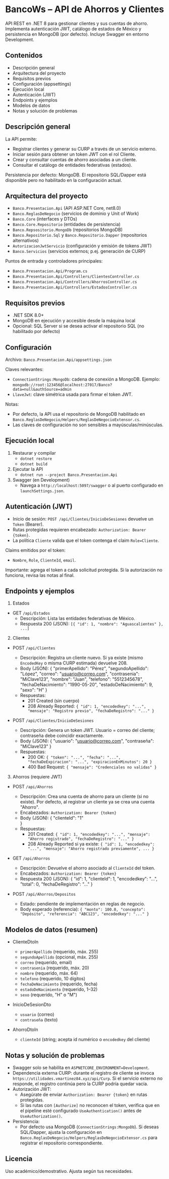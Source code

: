 # BancoWs – API de Ahorros y Clientes

API REST en .NET 8 para gestionar clientes y sus cuentas de ahorro. Implementa autenticación JWT, catálogo de estados de México y persistencia en MongoDB (por defecto). Incluye Swagger en entorno Development.

## Contenidos
- Descripción general
- Arquitectura del proyecto
- Requisitos previos
- Configuración (appsettings)
- Ejecución local
- Autenticación (JWT)
- Endpoints y ejemplos
- Modelos de datos
- Notas y solución de problemas

## Descripción general
La API permite:
- Registrar clientes y generar su CURP a través de un servicio externo.
- Iniciar sesión para obtener un token JWT con el rol Cliente.
- Crear y consultar cuentas de ahorro asociadas a un cliente.
- Consultar el catálogo de entidades federativas (estados).

Persistencia por defecto: MongoDB. El repositorio SQL/Dapper está disponible pero no habilitado en la configuración actual.

## Arquitectura del proyecto
- `Banco.Presentacion.Api` (API ASP.NET Core, net8.0)
- `Banco.ReglasDeNegocio` (servicios de dominio y Unit of Work)
- `Banco.Core` (interfaces y DTOs)
- `Banco.Core.Repositorio` (entidades de persistencia)
- `Banco.Repsositorio.MongoDb` (repositorios MongoDB)
- `Banco.Repositorio.Sql` y `Banco.Repositorio.Dapper` (repositorios alternativos)
- `AutorizacionJwtServicio` (configuración y emisión de tokens JWT)
- `Banco.Servicios` (servicios externos; p.ej. generación de CURP)

Puntos de entrada y controladores principales:
- `Banco.Presentacion.Api/Program.cs`
- `Banco.Presentacion.Api/Controllers/ClientesController.cs`
- `Banco.Presentacion.Api/Controllers/AhorrosController.cs`
- `Banco.Presentacion.Api/Controllers/EstadosController.cs`

## Requisitos previos
- .NET SDK 8.0+
- MongoDB en ejecución y accesible desde la máquina local
- Opcional: SQL Server si se desea activar el repositorio SQL (no habilitado por defecto)

## Configuración
Archivo: `Banco.Presentacion.Api/appsettings.json`

Claves relevantes:
- `ConnectionStrings:MongoDb`: cadena de conexión a MongoDB. Ejemplo:
  `mongodb://root:123456@localhost:27017/Banco?data=null&authSource=admin`
- `LlaveJwt`: clave simétrica usada para firmar el token JWT.

Notas:
- Por defecto, la API usa el repositorio de MongoDB habilitado en `Banco.ReglasDeNegocio/Helpers/ReglasDeNegocioExtensor.cs`.
- Las claves de configuración no son sensibles a mayúsculas/minúsculas.

## Ejecución local
1) Restaurar y compilar
   - `dotnet restore`
   - `dotnet build`
2) Ejecutar la API
   - `dotnet run --project Banco.Presentacion.Api`
3) Swagger (en Development)
   - Navega a `http://localhost:5097/swagger` o al puerto configurado en `launchSettings.json`.

## Autenticación (JWT)
- Inicio de sesión: `POST /api/Clientes/InicioDeSesiones` devuelve un `Token` (Bearer).
- Rutas protegidas requieren encabezado: `Authorization: Bearer {token}`.
- La política `Cliente` valida que el token contenga el claim `Role=Cliente`.

Claims emitidos por el token:
- `Nombre`, `Role`, `ClienteId`, `email`.

Importante: agrega el token a cada solicitud protegida. Si la autorización no funciona, revisa las notas al final.

## Endpoints y ejemplos

1) Estados
- GET `/api/Estados`
  - Descripción: Lista las entidades federativas de México.
  - Respuesta 200 (JSON):
    `[{ "id": 1, "nombre": "Aguascalientes" }, ...]`

2) Clientes
- POST `/api/Clientes`
  - Descripción: Registra un cliente nuevo. Si ya existe (mismo `EncodedKey` o misma CURP estimada) devuelve 208.
  - Body (JSON):
    {
      "primerApellido": "Pérez",
      "segundoApellido": "López",
      "correo": "usuario@correo.com",
      "contrasenia": "MiClave123",
      "nombre": "Juan",
      "telefono": "5512345678",
      "fechaDeNacimiento": "1990-05-20",
      "estadoDeNacimiento": 9,
      "sexo": "H"
    }
  - Respuestas:
    - 201 Created (sin cuerpo)
    - 208 Already Reported: `{ "id": 1, "encodedkey": "...", "mensaje": "Registro previo", "fechaDeRegistro": "..." }`

- POST `/api/Clientes/InicioDeSesiones`
  - Descripción: Genera un token JWT. Usuario = correo del cliente; contraseña debe coincidir exactamente.
  - Body (JSON):
    { "usuario": "usuario@correo.com", "contraseña": "MiClave123" }
  - Respuestas:
    - 200 OK: `{ "token": "...", "fecha": "...", "fechaDeExpiracion": "...", "expiracionEnMinutos": 20 }`
    - 400 Bad Request: `{ "mensaje": "Credenciales no validas" }`

3) Ahorros (requiere JWT)
- POST `/api/Ahorros`
  - Descripción: Crea una cuenta de ahorro para un cliente (si no existe). Por defecto, al registrar un cliente ya se crea una cuenta "Ahorro".
  - Encabezados: `Authorization: Bearer {token}`
  - Body (JSON):
    {
      "clienteId": "1"  
    }
  - Respuestas:
    - 201 Created: `{ "id": 1, "encodedkey": "...", "mensaje": "Ahorro registrado", "fechaDeRegistro": "..." }`
    - 208 Already Reported si ya existe: `{ "id": 1, "encodedkey": "...", "mensaje": "Ahorro registrado previamente", ... }`

- GET `/api/Ahorros`
  - Descripción: Devuelve el ahorro asociado al `ClienteId` del token.
  - Encabezados: `Authorization: Bearer {token}`
  - Respuesta 200 (JSON):
    { "id": 1, "clienteId": 1, "encodedkey": "...", "total": 0, "fechaDeRegistro": "..." }

- POST `/api/Ahorros/Depositos`
  - Estado: pendiente de implementación en reglas de negocio.
  - Body esperado (referencia): `{ "monto": 100.0, "concepto": "Depósito", "referencia": "ABC123", "encodedkey": "..." }`

## Modelos de datos (resumen)
- ClienteDtoIn
  - `primerApellido` (requerido, máx. 255)
  - `segundoApellido` (opcional, máx. 255)
  - `correo` (requerido, email)
  - `contrasenia` (requerido, máx. 20)
  - `nombre` (requerido, máx. 64)
  - `telefono` (requerido, 10 dígitos)
  - `fechaDeNacimiento` (requerido, fecha)
  - `estadoDeNacimiento` (requerido, 1–32)
  - `sexo` (requerido, "H" o "M")

- InicioDeSesionDto
  - `usuario` (correo)
  - `contraseña` (texto)

- AhorroDtoIn
  - `clienteId` (string; acepta id numérico o `encodedkey` del cliente)

## Notas y solución de problemas
- Swagger solo se habilita en `ASPNETCORE_ENVIRONMENT=Development`.
- Dependencia externa CURP: durante el registro de cliente se invoca `https://utilidades.vmartinez84.xyz/api/Curp`. Si el servicio externo no responde, el registro continúa pero la CURP podría quedar vacía.
- Autorización JWT:
  - Asegúrate de enviar `Authorization: Bearer {token}` en rutas protegidas.
  - Si las rutas con `[Authorize]` no reconocen el token, verifica que en el pipeline esté configurado `UseAuthentication()` antes de `UseAuthorization()`.
- Persistencia:
  - Por defecto usa MongoDB (`ConnectionStrings:MongoDb`). Si deseas SQL/Dapper, ajusta la configuración en `Banco.ReglasDeNegocio/Helpers/ReglasDeNegocioExtensor.cs` para registrar el repositorio correspondiente.

## Licencia
Uso académico/demostrativo. Ajusta según tus necesidades.
